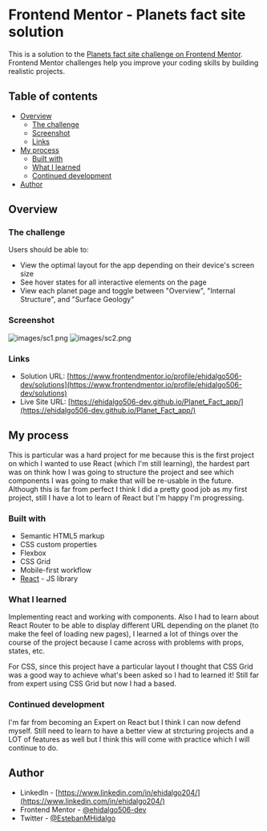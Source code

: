 # Frontend Mentor - Planets fact site solution

This is a solution to the [Planets fact site challenge on Frontend Mentor](https://www.frontendmentor.io/challenges/planets-fact-site-gazqN8w_f). Frontend Mentor challenges help you improve your coding skills by building realistic projects.

## Table of contents

- [Overview](#overview)
  - [The challenge](#the-challenge)
  - [Screenshot](#screenshot)
  - [Links](#links)
- [My process](#my-process)
  - [Built with](#built-with)
  - [What I learned](#what-i-learned)
  - [Continued development](#continued-development)
- [Author](#author)

## Overview

### The challenge

Users should be able to:

- View the optimal layout for the app depending on their device's screen size
- See hover states for all interactive elements on the page
- View each planet page and toggle between "Overview", "Internal Structure", and "Surface Geology"

### Screenshot

![images/sc1.png](images/sc1.jpg)
![images/sc2.png](images/sc2.jpg)

### Links

- Solution URL: [https://www.frontendmentor.io/profile/ehidalgo506-dev/solutions](https://www.frontendmentor.io/profile/ehidalgo506-dev/solutions)
- Live Site URL: [https://ehidalgo506-dev.github.io/Planet_Fact_app/](https://ehidalgo506-dev.github.io/Planet_Fact_app/)

## My process

This is particular was a hard project for me because this is the first project on which I wanted to use React (which I'm still learning), the hardest part was on think how I was going to structure the project and see which components I was going to make that will be re-usable in the future. Although this is far from perfect I think I did a pretty good job as my first project, still I have a lot to learn of React but I'm happy I'm progressing.

### Built with

- Semantic HTML5 markup
- CSS custom properties
- Flexbox
- CSS Grid
- Mobile-first workflow
- [React](https://reactjs.org/) - JS library

### What I learned

Implementing react and working with components. Also I had to learn about React Router to be able to display different URL depending on the planet (to make the feel of loading new pages), I learned a lot of things over the course of the project because I came across with problems with props, states, etc.

For CSS, since this project have a particular layout I thought that CSS Grid was a good way to achieve what's been asked so I had to learned it! Still far from expert using CSS Grid but now I had a based.

### Continued development

I'm far from becoming an Expert on React but I think I can now defend myself. Still need to learn to have a better view at strcturing projects and a LOT of features as well but I think this will come with practice which I will continue to do.

## Author

- LinkedIn - [https://www.linkedin.com/in/ehidalgo204/](https://www.linkedin.com/in/ehidalgo204/)
- Frontend Mentor - [@ehidalgo506-dev](https://www.frontendmentor.io/profile/ehidalgo506-dev)
- Twitter - [@EstebanMHidalgo](https://twitter.com/EstebanMHidalgo)
